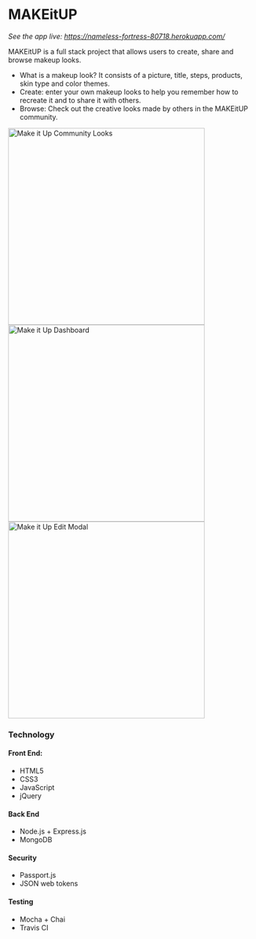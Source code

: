 # MAKEitUP
_See the app live: https://nameless-fortress-80718.herokuapp.com/_

MAKEitUP is a full stack project that allows users to create, share and browse makeup looks. 
  * What is a makeup look? It consists of a picture, title, steps, products, skin type and color themes.
  * Create: enter your own makeup looks to help you remember how to recreate it and to share it with others.
  * Browse: Check out the creative looks made by others in the MAKEitUP community.

<img src="https://i.imgur.com/rXOzhWU.png" alt="Make it Up Community Looks" width="400px"/>
<img src="https://i.imgur.com/UttYwjT.png" alt="Make it Up Dashboard" width="400px"/>
<img src="https://i.imgur.com/CkqupRa.png" alt="Make it Up Edit Modal" width="400px"/>


### Technology
#### Front End:
* HTML5
* CSS3
* JavaScript
* jQuery

#### Back End
* Node.js + Express.js
* MongoDB

#### Security
* Passport.js
* JSON web tokens

#### Testing
* Mocha + Chai
* Travis CI
